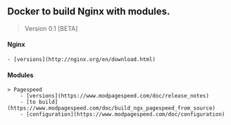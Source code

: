 ## Docker to build Nginx with modules.

>Version 0.1 [BETA]


#### Nginx
	- [versions](http://nginx.org/en/download.html)


#### Modules
	> Pagespeed
		- [versions](https://www.modpagespeed.com/doc/release_notes)
		- [to build](https://www.modpagespeed.com/doc/build_ngx_pagespeed_from_source)
		- [configuration](https://www.modpagespeed.com/doc/configuration)

